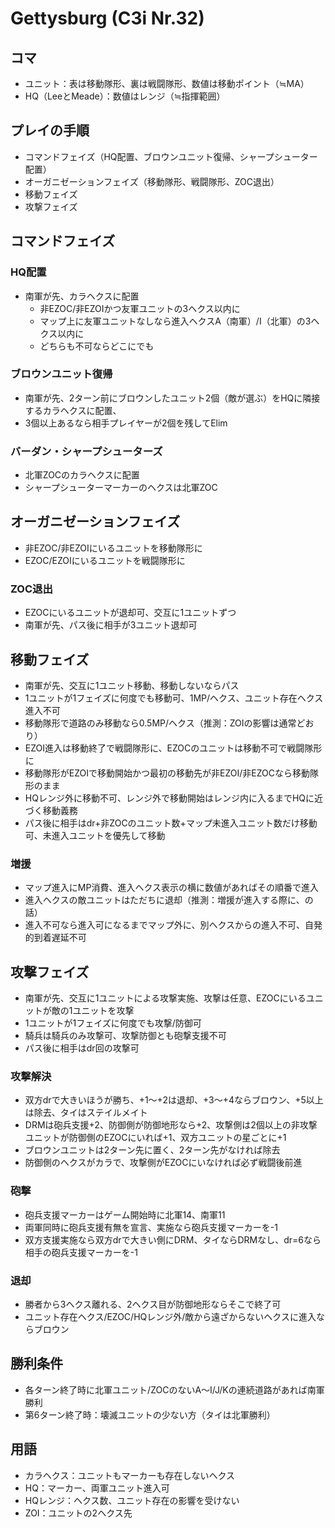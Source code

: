 # Gettysburg (C3i Nr.32)

## コマ
- ユニット：表は移動隊形、裏は戦闘隊形、数値は移動ポイント（≒MA）
- HQ（LeeとMeade）：数値はレンジ（≒指揮範囲）

## プレイの手順
- コマンドフェイズ（HQ配置、ブロウンユニット復帰、シャープシューター配置）
- オーガニゼーションフェイズ（移動隊形、戦闘隊形、ZOC退出）
- 移動フェイズ
- 攻撃フェイズ

## コマンドフェイズ
### HQ配置
- 南軍が先、カラヘクスに配置
  - 非EZOC/非EZOIかつ友軍ユニットの3ヘクス以内に
  - マップ上に友軍ユニットなしなら進入ヘクスA（南軍）/I（北軍）の3ヘクス以内に
  - どちらも不可ならどこにでも

### ブロウンユニット復帰
- 南軍が先、2ターン前にブロウンしたユニット2個（敵が選ぶ）をHQに隣接するカラヘクスに配置、
- 3個以上あるなら相手プレイヤーが2個を残してElim

### バーダン・シャープシューターズ
- 北軍ZOCのカラヘクスに配置
- シャープシューターマーカーのヘクスは北軍ZOC

## オーガニゼーションフェイズ
- 非EZOC/非EZOIにいるユニットを移動隊形に
- EZOC/EZOIにいるユニットを戦闘隊形に

### ZOC退出
- EZOCにいるユニットが退却可、交互に1ユニットずつ
- 南軍が先、パス後に相手が3ユニット退却可

## 移動フェイズ
- 南軍が先、交互に1ユニット移動、移動しないならパス
- 1ユニットが1フェイズに何度でも移動可、1MP/ヘクス、ユニット存在ヘクス進入不可
- 移動隊形で道路のみ移動なら0.5MP/ヘクス（推測：ZOIの影響は通常どおり）
- EZOI進入は移動終了で戦闘隊形に、EZOCのユニットは移動不可で戦闘隊形に
- 移動隊形がEZOIで移動開始かつ最初の移動先が非EZOI/非EZOCなら移動隊形のまま
- HQレンジ外に移動不可、レンジ外で移動開始はレンジ内に入るまでHQに近づく移動義務
- パス後に相手はdr+非ZOCのユニット数+マップ未進入ユニット数だけ移動可、未進入ユニットを優先して移動

### 増援
- マップ進入にMP消費、進入ヘクス表示の横に数値があればその順番で進入
- 進入ヘクスの敵ユニットはただちに退却（推測：増援が進入する際に、の話）
- 進入不可なら進入可になるまでマップ外に、別ヘクスからの進入不可、自発的到着遅延不可

## 攻撃フェイズ
- 南軍が先、交互に1ユニットによる攻撃実施、攻撃は任意、EZOCにいるユニットが敵の1ユニットを攻撃
- 1ユニットが1フェイズに何度でも攻撃/防御可
- 騎兵は騎兵のみ攻撃可、攻撃防御とも砲撃支援不可
- パス後に相手はdr回の攻撃可

### 攻撃解決
- 双方drで大きいほうが勝ち、+1～+2は退却、+3～+4ならブロウン、+5以上は除去、タイはステイルメイト
- DRMは砲兵支援+2、防御側が防御地形なら+2、攻撃側は2個以上の非攻撃ユニットが防御側のEZOCにいれば+1、双方ユニットの星ごとに+1
- ブロウンユニットは2ターン先に置く、2ターン先がなければ除去
- 防御側のヘクスがカラで、攻撃側がEZOCにいなければ必ず戦闘後前進

### 砲撃
- 砲兵支援マーカーはゲーム開始時に北軍14、南軍11
- 両軍同時に砲兵支援有無を宣言、実施なら砲兵支援マーカーを-1
- 双方支援実施なら双方drで大きい側にDRM、タイならDRMなし、dr=6なら相手の砲兵支援マーカーを-1

### 退却
- 勝者から3ヘクス離れる、2ヘクス目が防御地形ならそこで終了可
- ユニット存在ヘクス/EZOC/HQレンジ外/敵から遠ざからないヘクスに進入ならブロウン

## 勝利条件
- 各ターン終了時に北軍ユニット/ZOCのないA～I/J/Kの連続道路があれば南軍勝利
- 第6ターン終了時：壊滅ユニットの少ない方（タイは北軍勝利）

## 用語
- カラヘクス：ユニットもマーカーも存在しないヘクス
- HQ：マーカー、両軍ユニット進入可
- HQレンジ：ヘクス数、ユニット存在の影響を受けない
- ZOI：ユニットの2ヘクス先
